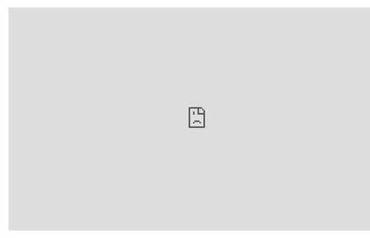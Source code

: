 <iframe style="border: 1px solid rgba(0, 0, 0, 0.1);" width="800" height="450" src="https://www.figma.com/embed?embed_host=share&url=https%3A%2F%2Fwww.figma.com%2Ffile%2F5oIdurKU3NaKUemrhJ0KvA%2FNew-Prototype%3Fnode-id%3D0%253A1%26t%3DI4Z7RJTKWXbp1UVj-1" allowfullscreen></iframe>
